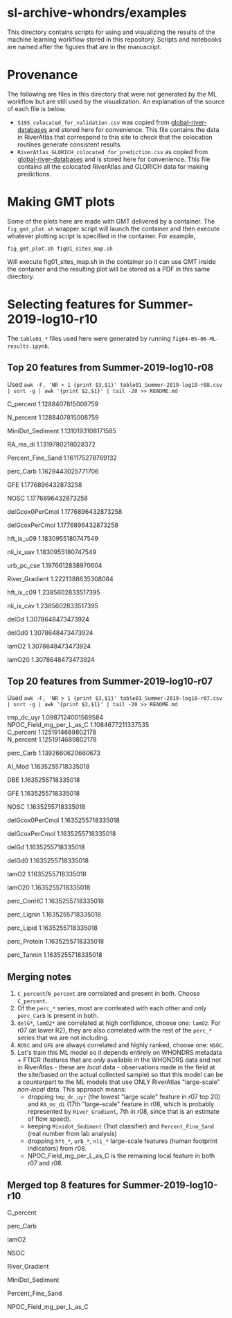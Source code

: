 # sl-archive-whondrs/examples
This directory contains scripts for using and visualizing the results 
of the machine learning workflow stored in this repository. Scripts
and notebooks are named after the figures that are in the manuscript.

# Provenance
The following are files in this directory that were not generated by
the ML workflow but are still used by the visualization. An explanation
of the source of each file is below.
+ `S19S_colocated_for_validation.csv` was copied from [global-river-databases](https://github.com/parallelworks/global-river-databases/blob/main/scripts/step_04_output.csv) and stored here for convenience. This file contains the data in RiverAtlas that correspond to this site to check that the colocation routines generate consistent results.
+ `RiverAtlas_GLORICH_colocated_for_prediction.csv` as copied from [global-river-databases](https://github.com/parallelworks/global-river-databases/blob/main/scripts/step_10_output.csv) and is stored here for convenience. This file contains all the colocated RiverAtlas and GLORICH data for making predictions.

# Making GMT plots
Some of the plots here are made with GMT delivered by a container.
The `fig_gmt_plot.sh` wrapper script will launch the container and then
execute whatever plotting script is specified in the container.  For example,
```
fig_gmt_plot.sh fig01_sites_map.sh
```
Will execute fig01_sites_map.sh in the container so it can use GMT inside the
container and the resulting plot will be stored as a PDF in this same directory.

# Selecting features for Summer-2019-log10-r10
The `table01_*` files used here were generated by running `fig04-05-06-ML-results.ipynb`.

## Top 20 features from Summer-2019-log10-r08
Used `awk -F, 'NR > 1 {print $3,$1}' table01_Summer-2019-log10-r08.csv | sort -g | awk '{print $2,$1}' | tail -20 >> README.md`

C_percent 1.1288407815008759

N_percent 1.1288407815008759

MiniDot_Sediment 1.1310193108171585

RA_ms_di 1.1319780218028372

Percent_Fine_Sand 1.161175278769132

perc_Carb 1.1629443025771706

GFE 1.1776896432873258

NOSC 1.1776896432873258

delGcox0PerCmol 1.1776896432873258

delGcoxPerCmol 1.1776896432873258

hft_ix_u09 1.1830955180747549

nli_ix_uav 1.1830955180747549

urb_pc_cse 1.1976612838970604

River_Gradient 1.2221388635308084

hft_ix_c09 1.2385602833517395

nli_ix_cav 1.2385602833517395

delGd 1.3078648473473924

delGd0 1.3078648473473924

lamO2 1.3078648473473924

lamO20 1.3078648473473924

## Top 20 features from Summer-2019-log10-r07
Used `awk -F, 'NR > 1 {print $3,$1}' table01_Summer-2019-log10-r07.csv | sort -g | awk '{print $2,$1}' | tail -20 >> README.md`

tmp_dc_uyr 1.0987124001569584  
NPOC_Field_mg_per_L_as_C 1.1084677211337535  
C_percent 1.1251914689802178  
N_percent 1.1251914689802178

perc_Carb 1.1392660620660673

AI_Mod 1.1635255718335018

DBE 1.1635255718335018

GFE 1.1635255718335018

NOSC 1.1635255718335018

delGcox0PerCmol 1.1635255718335018

delGcoxPerCmol 1.1635255718335018

delGd 1.1635255718335018

delGd0 1.1635255718335018

lamO2 1.1635255718335018

lamO20 1.1635255718335018

perc_ConHC 1.1635255718335018

perc_Lignin 1.1635255718335018

perc_Lipid 1.1635255718335018

perc_Protein 1.1635255718335018

perc_Tannin 1.1635255718335018

## Merging notes

1. `C_percent`/`N_percent` are correlated and present in both. Choose `C_percent`.
2. Of the `perc_*` series, most are corrleated with each other and only `perc_Carb` is present in both.
3. `delG*`, `lamO2*` are correlated at high confidence, choose one: `lamO2`. For r07 (at lower R2), they
    are also correlated with the rest of the `perc_*` series that we are not including.
4. `NOSC` and `GFE` are always correlated and highly ranked, choose one: `NSOC`.
5. Let's train this ML model so it depends entirely on WHONDRS metadata + FTICR (features that
   are *only* available in the WHONDRS data and not in RiverAtlas - these are *local* data - 
   observations made in the field at the site/based on the actual collected sample) so that this model can
   be a counterpart to the ML models that use ONLY RiverAtlas "large-scale" *non-local* data. This approach means:
   + dropping `tmp_dc_uyr` (the lowest "large scale" feature in r07 top 20) and `RA_ms_di` (17th 
     "large-scale" feature in r08, which is probably represented by `River_Gradient`, 7th in r08, since
     that is an estimate of flow speed).
   + keeping `Minidot_Sediment` (1hot classifier) and `Percent_Fine_Sand` (real number from lab analysis)
   + dropping `hft_*`, `urb_*`, `nli_*` large-scale features (human footprint indicators) from r08.
   + NPOC_Field_mg_per_L_as_C is the remaining local feature in both r07 and r08.

## Merged top 8 features for Summer-2019-log10-r10

C_percent

perc_Carb

lamO2

NSOC

River_Gradient

MiniDot_Sediment

Percent_Fine_Sand

NPOC_Field_mg_per_L_as_C


